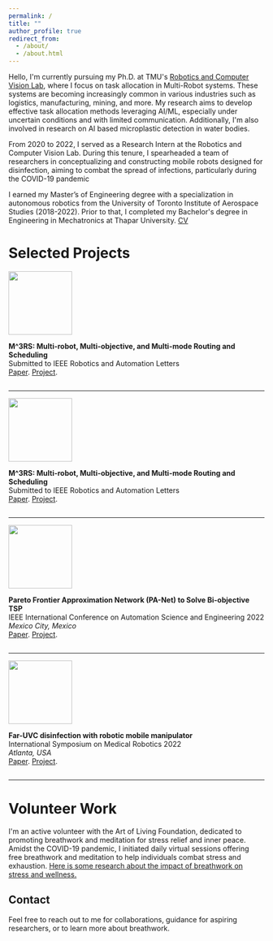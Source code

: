 ```yaml
---
permalink: /
title: ""
author_profile: true
redirect_from: 
  - /about/
  - /about.html
---
```


Hello, I'm currently pursuing my Ph.D. at TMU's [Robotics and Computer Vision Lab](https://sajad-saeedi.ca/team/), where I focus on task allocation in Multi-Robot systems. These systems are becoming increasingly common in various industries such as logistics, manufacturing, mining, and more. My research aims to develop effective task allocation methods leveraging AI/ML, especially under uncertain conditions and with limited communication. Additionally, I'm also involved in research on AI based microplastic detection in water bodies.

From 2020 to 2022, I served as a Research Intern at the Robotics and Computer Vision Lab. During this tenure, I spearheaded a team of researchers in conceptualizing and constructing mobile robots designed for disinfection, aiming to combat the spread of infections, particularly during the COVID-19 pandemic

I earned my Master’s of Engineering degree with a specialization in autonomous robotics from the University of Toronto Institute of Aerospace Studies (2018-2022). Prior to that, I completed my Bachelor's degree in Engineering in Mechatronics at Thapar University. [CV](https://ishaanmht.github.io/files/Mehta_Ishaan_CV.pdf)

Selected Projects
======

<div class="column-container">
  <div class="column" style="display: inline-block; vertical-align: top;"><img src="http://ishaanmht.github.io/files/gifs/m3rs.gif" width="125"></div>
  <div class="column" style="display: inline-block; vertical-align: top;">
    <p><b>M^3RS: Multi-robot, Multi-objective, and Multi-mode Routing and Scheduling</b>
    <br>Submitted to IEEE Robotics and Automation Letters
    <br><a href="https://arxiv.org/abs/2403.16275" target="_blank" rel="noopener noreferrer">Paper</a>. <a href="https://sites.google.com/view/g-robot/m3rs/" target="_blank" rel="noopener noreferrer">Project</a>.</p>
  </div>
</div>

------

<div class="column-container">
  <div class="column"><img src="http://ishaanmht.github.io/files/gifs/m3rs.gif" width="125"></div>
  <div class="column">
    <p><b>M^3RS: Multi-robot, Multi-objective, and Multi-mode Routing and Scheduling</b>
    <br>Submitted to IEEE Robotics and Automation Letters
    <br><a href="https://arxiv.org/abs/2403.16275" target="_blank" rel="noopener noreferrer">Paper</a>. <a href="https://sites.google.com/view/g-robot/m3rs/" target="_blank" rel="noopener noreferrer">Project</a>.</p>
  </div>
</div>

------
<div class="column-container">
  <div class="column"><img src="http://ishaanmht.github.io/files/imgs/panet.png" width="125"></div>
  <div class="column">
    <p><b>Pareto Frontier Approximation Network (PA-Net) to Solve Bi-objective TSP</b>
    <br>IEEE International Conference on Automation Science and Engineering 2022
    <br><i>Mexico City, Mexico</i>
    <br><a href="https://arxiv.org/abs/2203.01298" target="_blank" rel="noopener noreferrer">Paper</a>. <a href="https://sites.google.com/view/pa-net-btsp" target="_blank" rel="noopener noreferrer">Project</a>.</p>
  </div>
</div>

------
<div class="column-container">
  <div class="column"><img src="http://ishaanmht.github.io/files/imgs/grobot1.png" width="125"></div>
  <div class="column">
    <p><b>Far-UVC disinfection with robotic mobile manipulator</b>
    <br>International Symposium on Medical Robotics 2022
    <br><i>Atlanta, USA</i>
    <br><a href="https://arxiv.org/abs/2203.01286" target="_blank" rel="noopener noreferrer">Paper</a>. <a href="https://sites.google.com/view/g-robot/g-robot?authuser=0" target="_blank" rel="noopener noreferrer">Project</a>.</p>
  </div>
</div>

------

Volunteer Work
======
I'm an active volunteer with the Art of Living Foundation, dedicated to promoting breathwork and meditation for stress relief and inner peace. Amidst the COVID-19 pandemic, I initiated daily virtual sessions offering free breathwork and meditation to help individuals combat stress and exhaustion. [Here is some research about the impact of breathwork on stress and wellness.](https://news.yale.edu/2020/07/27/improve-students-mental-health-yale-study-finds-teach-them-breathe?fbclid=IwAR0vZ5zRwuY6jZ7tGrLSy3U2gOhCYi1xAMj6d-oF-_g9mOW8Kn19Bb0M_W0)

Contact
------
Feel free to reach out to me for collaborations, guidance for aspiring researchers, or to learn more about breathwork.
